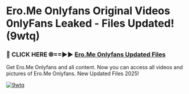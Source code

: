 # Ero.Me Onlyfans Original Videos 0nlyFans Leaked - Files Updated! (9wtq)

<h3>🔴 CLICK HERE 🌐==►► <a href="https://tinyurl.com/2m67pmp6" rel="nofollow">Ero.Me Onlyfans Updated Files</a></h3>

Get Ero.Me Onlyfans and all content. Now you can access all videos and pictures of Ero.Me Onlyfans. New Updated Files 2025!

[![9wtq](https://i.imgur.com/H4QAA4z.gif)](https://tinyurl.com/2m67pmp6)